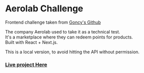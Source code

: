 # Aerolab Challenge

Frontend challenge taken from [Goncy's Github](https://github.com/goncy) 

The company Aerolab used to take it as a technical test.  
It's a marketplace where they can redeem points for products.  
Built with React + Next.js.  

This is a local version, to avoid hitting the API without permission.

### [Live project Here](https://marketpoints-nico-bt.vercel.app/)
